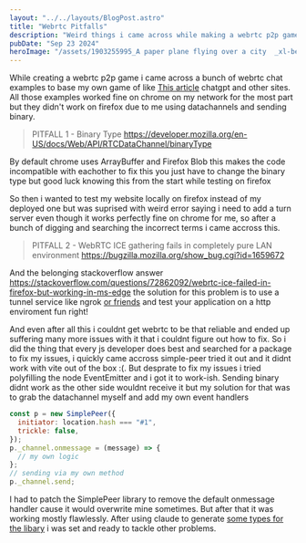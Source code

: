 ```yaml
---
layout: "../../layouts/BlogPost.astro"
title: "Webrtc Pitfalls"
description: "Weird things i came across while making a webrtc p2p game"
pubDate: "Sep 23 2024"
heroImage: "/assets/1903255995_A paper plane flying over a city  _xl-beta-v2-2-2.png"
---
```


While creating a webrtc p2p game i came across a bunch of webrtc chat examples to base my own game of like [This article](https://dev.to/eneaslari/create-a-peer-to-peer-chat-app-with-webrtc-40m3) chatgpt and other sites. All those examples worked fine on chrome on my network for the most part but they didn't work on firefox due to me using datachannels and sending binary.

> PITFALL 1 - Binary Type
> https://developer.mozilla.org/en-US/docs/Web/API/RTCDataChannel/binaryType

By default chrome uses ArrayBuffer and Firefox Blob this makes the code incompatible with eachother to fix this you just have to change the binary type but good luck knowing this from the start while testing on firefox

So then i wanted to test my website locally on firefox instead of my deployed one but was suprised with weird error saying i need to add a turn server even though it works perfectly fine on chrome for me, so after a bunch of digging and searching the incorrect terms i came accross this.

> PITFALL 2 - WebRTC ICE gathering fails in completely pure LAN environment
> https://bugzilla.mozilla.org/show_bug.cgi?id=1659672

And the belonging stackoverflow answer https://stackoverflow.com/questions/72862092/webrtc-ice-failed-in-firefox-but-working-in-ms-edge the solution for this problem is to use a tunnel service like ngrok [or friends](https://github.com/anderspitman/awesome-tunneling) and test your application on a http enviroment fun right!

And even after all this i couldnt get webrtc to be that reliable and ended up suffering many more issues with it that i couldnt figure out how to fix. So i did the thing that every js developer does best and searched for a package to fix my issues, i quickly came accross simple-peer tried it out and it didnt work with vite out of the box :\(. But desprate to fix my issues i tried polyfilling the node EventEmitter and i got it to work-ish. Sending binary didnt work as the other side wouldnt receive it but my solution for that was to grab the datachannel myself and add my own event handlers

```js
const p = new SimplePeer({
  initiator: location.hash === "#1",
  trickle: false,
});
p._channel.onmessage = (message) => {
  // my own logic
};
// sending via my own method
p._channel.send;
```

I had to patch the SimplePeer library to remove the default onmessage handler cause it would overwrite mine sometimes. But after that it was working mostly flawlessly. After using claude to generate [some types for the libary](https://github.com/Tricked-dev/knucklebones/blob/4cb3ee0251749ca1b88cc261775537d97b8a18ad/src/lib/peer/lite.d.ts#L29) i was set and ready to tackle other problems.
